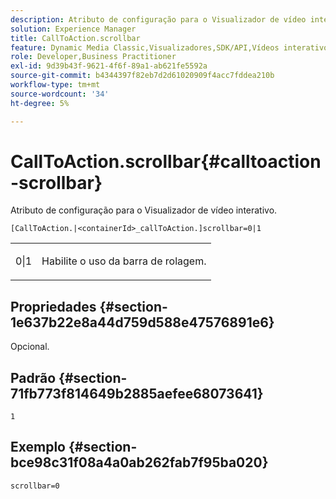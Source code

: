 ```yaml
---
description: Atributo de configuração para o Visualizador de vídeo interativo.
solution: Experience Manager
title: CallToAction.scrollbar
feature: Dynamic Media Classic,Visualizadores,SDK/API,Vídeos interativos
role: Developer,Business Practitioner
exl-id: 9d39b43f-9621-4f6f-89a1-ab621fe5592a
source-git-commit: b4344397f82eb7d2d61020909f4acc7fddea210b
workflow-type: tm+mt
source-wordcount: '34'
ht-degree: 5%

---
```


# CallToAction.scrollbar{#calltoaction-scrollbar}

Atributo de configuração para o Visualizador de vídeo interativo.

`[CallToAction.|<containerId>_callToAction.]scrollbar=0|1`

<table id="table_441553CD34C94A58A9D7CBF772DEDDB6"> 
 <tbody> 
  <tr> 
   <td colname="col1"> <p> <span class="codeph"> 0|1</span> </p> </td> 
   <td colname="col2"> <p> Habilite o uso da barra de rolagem. </p> </td> 
  </tr> 
 </tbody> 
</table>

## Propriedades {#section-1e637b22e8a44d759d588e47576891e6}

Opcional.

## Padrão {#section-71fb773f814649b2885aefee68073641}

`1`

## Exemplo {#section-bce98c31f08a4a0ab262fab7f95ba020}

```
scrollbar=0
```
